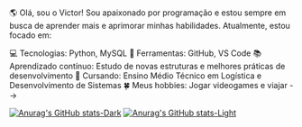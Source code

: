 🌎 Olá, sou o Victor!
Sou apaixonado por programação e estou sempre em busca de aprender mais e aprimorar minhas habilidades. Atualmente, estou focado em:

💻 Tecnologias: Python, MySQL
🔧 Ferramentas: GitHub, VS Code
📚 Aprendizado contínuo: Estudo de novas estruturas e melhores práticas de desenvolvimento
🎒 Cursando: Ensino Médio Técnico em Logística e Desenvolvimento de Sistemas
🍀 Meus hobbies: Jogar videogames e viajar
-->


[![Anurag's GitHub stats-Dark](https://github-readme-stats.vercel.app/api?username=anuraghazra&show_icons=true&theme=dark#gh-dark-mode-only)](https://github.com/anuraghazra/github-readme-stats#gh-dark-mode-only)
[![Anurag's GitHub stats-Light](https://github-readme-stats.vercel.app/api?username=anuraghazra&show_icons=true&theme=default#gh-light-mode-only)](https://github.com/anuraghazra/github-readme-stats#gh-light-mode-only)

